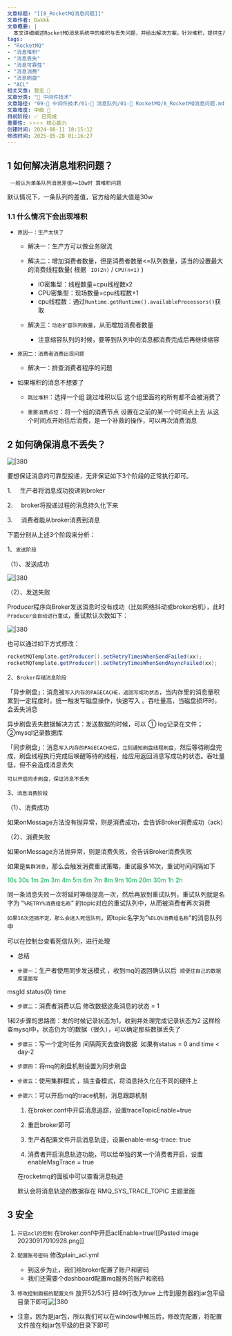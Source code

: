 ```yaml
---
文章标题: "[[8_RocketMQ消息问题]]" 
文章作者: Dakkk
文章概要: |
  本文详细阐述RocketMQ消息系统中的堆积与丢失问题，并给出解决方案。针对堆积，提供生产限流、扩容消费者/队列等；针对丢失，涵盖生产者重试、同步刷盘、消费者重试、死信队列、结合业务补偿等方案，并提及消息追踪与ACL安全配置。
tags:
- "RocketMQ"
- "消息堆积"
- "消息丢失"
- "消息可靠性"
- "消息消费"
- "消息刷盘"
- "ACL"
相关文章: 暂无 🤷
文章分类: "🔬 中间件技术"
文章路径: "09-🔬 中间件技术/01-📨 消息队列/01-🚀 RocketMQ/8_RocketMQ消息问题.md"
文章难度: 中级 🌳
目前阶段: ✅ 已完成
重要性: ⭐⭐⭐⭐ 核心能力
创建时间: 2024-08-11 18:15:12
修改时间: 2025-05-28 01:16:27
---
```


## 1 如何解决消息堆积问题？

` 一般认为单条队列消息差值>=10w时 算堆积问题`

默认情况下，一条队列的差值，官方给的最大值是30w
### 1.1 什么情况下会出现堆积

- `原因一：生产太快了`

	- 解决一：生产方可以做业务限流

	- 解决二：增加消费者数量，但是消费者数量<=队列数量，适当的设置最大的消费线程数量(   根据  ` IO(2n)`  /  `CPU(n+1)`   )
		- IO密集型：线程数量=cpu线程数x2
		- CPU密集型：现场数量=cpu线程数+1
		- cpu线程数：通过`Runtime.getRuntime().availableProcessors()`获取

	- 解决三：`动态扩容队列数量`，从而增加消费者数量
		- 注意缩容队列的时候，要等到队列中的消息都消费完成后再继续缩容

- `原因二：消费者消费出现问题`

	- 解决一：排查消费者程序的问题

- 如果堆积的消息不想要了
	- `跳过堆积`：选择一个组 跳过堆积以后 这个组里面的的所有都不会被消费了

	- `重置消费点位`：将一个组的消费节点 设置在之前的某一个时间点上去 从这个时间点开始往后消费，是一个补救的操作，可以再次消费消息

## 2 如何确保消息不丢失？


![|380](https://my-obsidian-image.oss-cn-guangzhou.aliyuncs.com/2024/04/31934096a6d101b747f2e9903e0c5bed.png)



要想保证消息的可靠型投递，无非保证如下3个阶段的正常执行即可。

1.     生产者将消息成功投递到broker

2.     broker将投递过程的消息持久化下来

3.     消费者能从broker消费到消息

下面分别从上述3个阶段来分析：

1、`发送阶段`

（1）、发送成功

![|380](https://my-obsidian-image.oss-cn-guangzhou.aliyuncs.com/2024/04/1262481dcfd692d28e707959b0d18917.png)



（2）、发送失败

Producer程序向Broker发送消息时没有成功（比如网络抖动或broker宕机），此时`Producer会自动进行重试`，重试默认次数如下：

![|380](https://my-obsidian-image.oss-cn-guangzhou.aliyuncs.com/2024/04/911c3efe5de1094dc955294359c24aae.png)



也可以通过如下方式修改：

```java
rocketMQTemplate.getProducer().setRetryTimesWhenSendFailed(xx);
rocketMQTemplate.getProducer().setRetryTimesWhenSendAsyncFailed(xx);
```

2、`Broker存储消息阶段`

「异步刷盘」：消息被`写入内存的PAGECACHE，返回写成功状态`，当内存里的消息量积累到一定程度时，统一触发写磁盘操作，快速写入 。吞吐量高，当磁盘损坏时，会丢失消息

异步刷盘丢失数据解决方式：发送数据的时候，可以 ① log记录在文件；②mysql记录数据库



「同步刷盘」：消息`写入内存的PAGECACHE后，立刻通知刷盘线程刷盘`，然后等待刷盘完成，刷盘线程执行完成后唤醒等待的线程，给应用返回消息写成功的状态。吞吐量低，但不会造成消息丢失

`可以开启同步刷盘，保证消息不丢失`

3、`消息消费阶段`

（1）、消费成功

如果onMessage方法没有抛异常，则是消费成功，会告诉Broker消费成功（ack）

（2）、消费失败

如果onMessage方法抛异常，则是消费失败，会告诉Broker消费失败

如果是`集群消息`，那么会触发消费重试策略，重试最多16次，重试时间间隔如下

<font color="#00b050">10s 30s 1m 2m 3m 4m 5m 6m 7m 8m 9m 10m 20m 30m 1h 2h</font>

同一条消息失败一次将延时等级提高一次，然后再放到重试队列，重试队列就是名字为 “`%RETRY%消费组名称`” 的topic对应的重试队列中，从而被消费者再次消费

`如果16次还搞不定，那么会进入死信队列`，即topic名字为”`%DLQ%消费组名称`”的消息队列中

可以在控制台查看死信队列，进行处理



- 总结


- `步骤一`：生产者使用同步发送模式 ，收到mq的返回确认以后  `顺便往自己的数据库里面写`

msgId status(0) time

- `步骤二`：消费者消费以后 修改数据这条消息的状态 = 1

1和2步骤的思路图：发的时候记录状态为1，收到并处理完成记录状态为2
这样检查mysql中，状态仍为1的数据（很久），可以确定那些数据丢失了

- `步骤三`：写一个定时任务 间隔两天去查询数据  如果有status = 0 and time < day-2

- `步骤四`：将mq的刷盘机制设置为同步刷盘

- `步骤五`：使用集群模式 ，搞主备模式，将消息持久化在不同的硬件上

- `步骤六`：可以开启mq的trace机制，消息跟踪机制

	1. 在broker.conf中开启消息追踪，设置traceTopicEnable=true
	
	2. 重启broker即可
	
	3. 生产者配置文件开启消息轨迹，设置enable-msg-trace: true

	4. 消费者开启消息轨迹功能，可以给单独的某一个消费者开启，设置enableMsgTrace = true

	在rocketmq的面板中可以查看消息轨迹

	默认会将消息轨迹的数据存在 RMQ_SYS_TRACE_TOPIC 主题里面

## 3 安全

1. `开启acl的控制` 在broker.conf中开启aclEnable=true![[Pasted image 20230917010928.png]]

2. `配置账号密码` 修改plain_acl.yml
	- 到这步为止，我们给broker配置了账户和密码
	- 我们还需要个dashboard配置mq服务的账户和密码


3. `修改控制面板的配置文件` 放开52/53行 把49行改为true 上传到服务器的jar包平级目录下即可![|380](https://my-obsidian-image.oss-cn-guangzhou.aliyuncs.com/2024/04/de11be8a66a40bf6cf8440989462b2ae.png)
- 注意，因为是jar包，所以我们可以在window中解压后，修改完配置，将配置文件放在和jar包平级的目录下即可